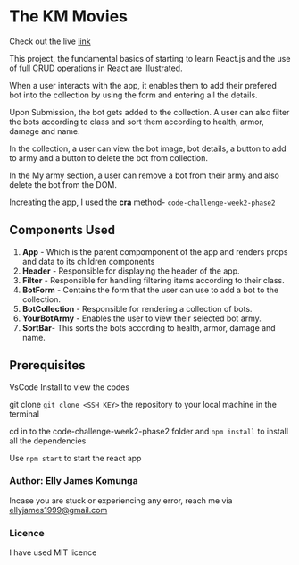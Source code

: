 # The KM Movies

Check out the live [link](https://hands-on-practice.vercel.app/)

This project, the fundamental basics of starting to learn React.js  and the use of full CRUD operations in React are illustrated.

When a user interacts with the app, it enables them to add their prefered bot into the collection by using the form and entering all the details.

Upon Submission, the bot gets added to the collection.
A user can also filter the bots according to class and sort them according to health, armor, damage and name.

In the collection, a user can view the bot image, bot details, a button to add to army  and a button to delete the bot from collection.

In the My army section, a user can remove a bot from their army  and also delete the bot from the DOM.


Increating the app, I used the **cra** method- ``code-challenge-week2-phase2``
 
## Components Used
1. **App** - Which is the parent compomponent of the app and renders props and data to its children components 
2. **Header** - Responsible for displaying the header of the app.
3. **Filter** - Responsible for handling filtering items according to their class.
4. **BotForm** - Contains the form that the user can use to add a bot to the collection.
5. **BotCollection** - Responsible for rendering a collection of bots.
6. **YourBotArmy** - Enables the user to view their selected bot army.
7. **SortBar**-  This sorts the bots according to health, armor, damage and name.


## Prerequisites   

VsCode Install to view the codes

git clone ````git clone <SSH KEY>```` the repository to your local machine in the terminal

cd in to  the code-challenge-week2-phase2 folder and ``npm install`` to install all the dependencies

Use ``npm start`` to start the react app

 


### Author: Elly James Komunga
Incase you are stuck or experiencing any error, reach me via ellyjames1999@gmail.com

### Licence 
I have used MIT licence
